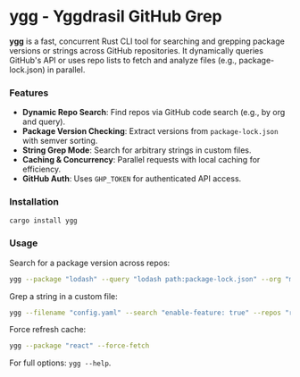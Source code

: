 # ygg - Yggdrasil GitHub Grep

**ygg** is a fast, concurrent Rust CLI tool for searching and grepping package versions or strings across GitHub repositories. It dynamically queries GitHub's API or uses repo lists to fetch and analyze files (e.g., package-lock.json) in parallel.

### Features
- **Dynamic Repo Search**: Find repos via GitHub code search (e.g., by org and query).
- **Package Version Checking**: Extract versions from `package-lock.json` with semver sorting.
- **String Grep Mode**: Search for arbitrary strings in custom files.
- **Caching & Concurrency**: Parallel requests with local caching for efficiency.
- **GitHub Auth**: Uses `GHP_TOKEN` for authenticated API access.

### Installation
```sh
cargo install ygg
```

### Usage
Search for a package version across repos:
```sh
ygg --package "lodash" --query "lodash path:package-lock.json" --org "my-org"
```

Grep a string in a custom file:
```sh
ygg --filename "config.yaml" --search "enable-feature: true" --repos "repos.json"
```

Force refresh cache:
```sh
ygg --package "react" --force-fetch
```

For full options: `ygg --help`.
